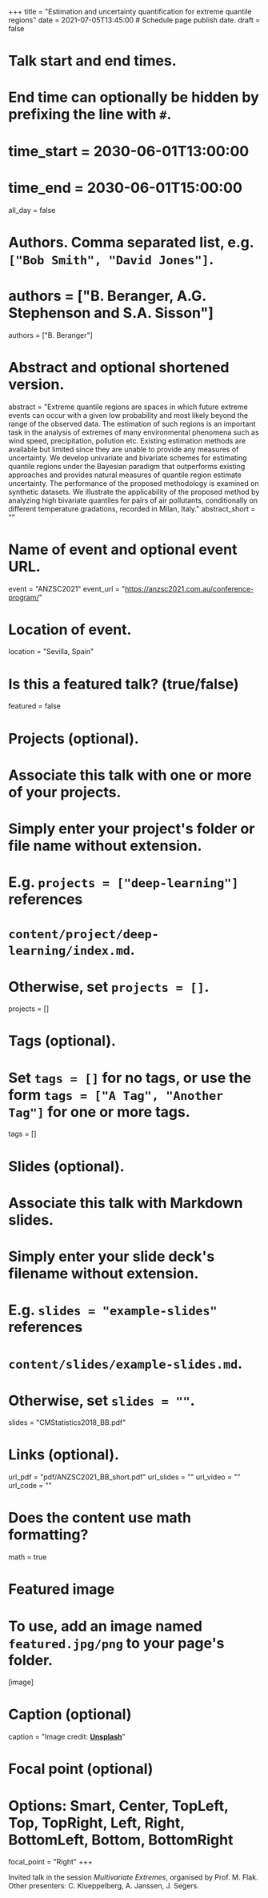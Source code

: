 +++
title = "Estimation and uncertainty quantification for extreme quantile regions"
date = 2021-07-05T13:45:00  # Schedule page publish date.
draft = false

# Talk start and end times.
#   End time can optionally be hidden by prefixing the line with `#`.
# time_start = 2030-06-01T13:00:00
# time_end = 2030-06-01T15:00:00
all_day = false

# Authors. Comma separated list, e.g. `["Bob Smith", "David Jones"]`.
# authors = ["B. Beranger, A.G. Stephenson and S.A. Sisson"]
authors = ["B. Beranger"]

# Abstract and optional shortened version.
abstract = "Extreme quantile regions are spaces in which future extreme events can occur with a given low probability and most likely beyond the range of the observed data. The estimation of such regions is an important task in the analysis of extremes of many environmental phenomena such as wind speed, precipitation, pollution etc. Existing estimation methods are available but limited since they are unable to provide any measures of uncertainty. We develop univariate and bivariate schemes for estimating quantile regions under the Bayesian paradigm that outperforms existing approaches and provides natural measures of quantile region estimate uncertainty. The performance of the proposed methodology is examined on synthetic datasets. We illustrate the applicability of the proposed method by analyzing high bivariate quantiles for pairs of air pollutants, conditionally on different temperature gradations, recorded in Milan, Italy."
abstract_short = ""

# Name of event and optional event URL.
event = "ANZSC2021"
event_url = "https://anzsc2021.com.au/conference-program/"

# Location of event.
location = "Sevilla, Spain"

# Is this a featured talk? (true/false)
featured = false

# Projects (optional).
#   Associate this talk with one or more of your projects.
#   Simply enter your project's folder or file name without extension.
#   E.g. `projects = ["deep-learning"]` references 
#   `content/project/deep-learning/index.md`.
#   Otherwise, set `projects = []`.
projects = []

# Tags (optional).
#   Set `tags = []` for no tags, or use the form `tags = ["A Tag", "Another Tag"]` for one or more tags.
tags = []

# Slides (optional).
#   Associate this talk with Markdown slides.
#   Simply enter your slide deck's filename without extension.
#   E.g. `slides = "example-slides"` references 
#   `content/slides/example-slides.md`.
#   Otherwise, set `slides = ""`.
slides = "CMStatistics2018_BB.pdf"

# Links (optional).
url_pdf = "pdf/ANZSC2021_BB_short.pdf"
url_slides = ""
url_video = ""
url_code = ""

# Does the content use math formatting?
math = true

# Featured image
# To use, add an image named `featured.jpg/png` to your page's folder. 
[image]
  # Caption (optional)
  caption = "Image credit: [**Unsplash**](https://unsplash.com/photos/bzdhc5b3Bxs)"

  # Focal point (optional)
  # Options: Smart, Center, TopLeft, Top, TopRight, Left, Right, BottomLeft, Bottom, BottomRight
  focal_point = "Right"
+++

Invited talk in the session *Multivariate Extremes*, organised by Prof. M. Flak. Other presenters: C. Klueppelberg, A. Janssen, J. Segers.
